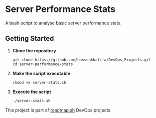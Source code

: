 # Server Performance Stats
A bash script to analyse basic server performance stats.  

## Getting Started
1. **Clone the repository**
    ```
    git clone https://github.com/hassenkhalifa/DevOps_Projects.git 
    cd server-performance-stats
    ```

2. **Make the script executable**
    ```
    chmod +x server-stats.sh
    ```
3. **Execute the script**  
    ```
    ./server-stats.sh
    ```
This project is part of [roadmap.sh](https://roadmap.sh/projects/server-stats) DevOps projects.

